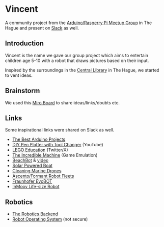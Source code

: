 # Vincent

A community project from the [Arduino/Rasperry Pi Meetup Group](https://www.meetup.com/den-haag-arduino-raspberry-pi/) in The Hague and present on [Slack](https://join.slack.com/t/denhaagarduin-btu2346/shared_invite/zt-1of5vfttc-zs8Z8Dnin0fzIw_Z6SpeCQ) as well.

## Introduction

Vincent is the name we gave our group project which aims to entertain children age 5-10 with a robot that draws pictures based on their input.

Inspired by the surroundings in the [Central Library](https://www.google.com/maps/place/Central+Library/@52.0774704,4.3135802,17z/data=!3m1!4b1!4m6!3m5!1s0x47c5b723a383f8e9:0xd0e46b6f6761fee7!8m2!3d52.0774671!4d4.3161551!16s%2Fg%2F1ywqfcs2m?entry=ttu) in The Hague, we started to vent ideas.

## Brainstorm

We used this [Miro Board](https://miro.com/app/board/uXjVM0f28dc=/?share_link_id=773981393038) to share ideas/links/doubts etc.

## Links

Some inspirational links were shared on Slack as well.

- [The Best Arduino Projects](https://howtomechatronics.com/arduino-projects/)
- [DIY Pen Plotter with Tool Changer](https://www.youtube.com/watch?v=virDtVVt2Xo) (YouTube)
- [LEGO Education](https://twitter.com/LEGO_Education/status/1466437337056002051) (Twitter/X)
- [The Incredible Machine](https://www.myabandonware.com/game/the-incredible-machine-1mg/play-1mg) (Game Emulation)
- [BeachBot](https://www.tudelft.nl/en/2020/3me/september/beach-robot-on-the-move-during-world-cleanup-day) & [video](https://www.youtube.com/watch?v=zQjXDSxy01M)
- [Solar Powered Boat](https://twitter.com/arduino/status/1679821938716205057)
- [Cleaning Marine Drones](https://www.nauticexpo.com/prod/oceanalpha/product-65687-568374.html)
- [Ascento/Formant Robot Fleets](https://www.linkedin.com/posts/formantinc_deploy-scale-and-manage-fleets-with-formant-ugcPost-7043991030597115904-EDAg)
- [Fraunhofer EvoBOT](https://www.iml.fraunhofer.de/en/fields_of_activity/material-flow-systems/iot-and-embedded-systems/evobot.html)
- [InMoov Life-size Robot](https://inmoov.fr/)

## Robotics

- [The Robotics Backend](https://roboticsbackend.com)
- [Robot Operating System](http://docs.ros.org) (not secure)
